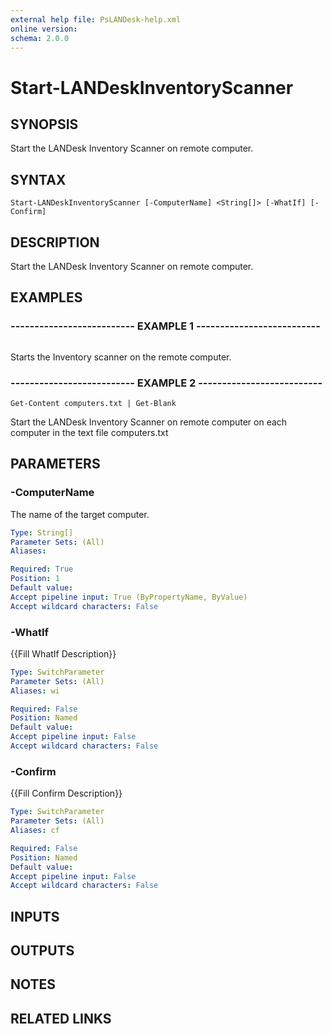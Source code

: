 ```yaml
---
external help file: PsLANDesk-help.xml
online version: 
schema: 2.0.0
---
```


# Start-LANDeskInventoryScanner
## SYNOPSIS
Start the LANDesk Inventory Scanner on remote computer.

## SYNTAX

```
Start-LANDeskInventoryScanner [-ComputerName] <String[]> [-WhatIf] [-Confirm]
```

## DESCRIPTION
Start the LANDesk Inventory Scanner on remote computer.

## EXAMPLES

### -------------------------- EXAMPLE 1 --------------------------
```

```

Starts the Inventory scanner on the remote computer.

### -------------------------- EXAMPLE 2 --------------------------
```
Get-Content computers.txt | Get-Blank
```

Start the LANDesk Inventory Scanner on remote computer on each computer in the text file computers.txt

## PARAMETERS

### -ComputerName
The name of the target computer.

```yaml
Type: String[]
Parameter Sets: (All)
Aliases: 

Required: True
Position: 1
Default value: 
Accept pipeline input: True (ByPropertyName, ByValue)
Accept wildcard characters: False
```

### -WhatIf
{{Fill WhatIf Description}}

```yaml
Type: SwitchParameter
Parameter Sets: (All)
Aliases: wi

Required: False
Position: Named
Default value: 
Accept pipeline input: False
Accept wildcard characters: False
```

### -Confirm
{{Fill Confirm Description}}

```yaml
Type: SwitchParameter
Parameter Sets: (All)
Aliases: cf

Required: False
Position: Named
Default value: 
Accept pipeline input: False
Accept wildcard characters: False
```

## INPUTS

## OUTPUTS

## NOTES

## RELATED LINKS

